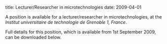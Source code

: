 title: Lecturer/Researcher in microtechnologies
date: 2009-04-01 

A position is available for a lecturer/researcher in microtechnologies, at the <i>Institut universitaire de technologie de Grenoble 1, France</i>.  

Full details for this position, which is available from 1st September 2009, can be downloaded below.